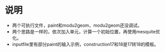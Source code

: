 # 说明
* 两个可执行文件，paint和modu2geom，modu2geom还没调试。
* 两个思路是一样的，依次加入单元，计算一个初始位置，再使用mesquite优化。
* inputfile里有部分paint的输入示例，construction17和18是17转18的模板。
